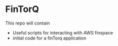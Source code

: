 # FinTorQ

This repo will contain

* Useful scripts for interacting with AWS finspace
* initial code for a finTorq application
